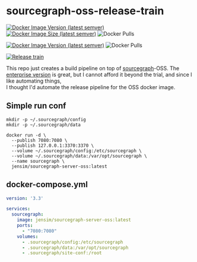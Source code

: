 # sourcegraph-oss-release-train

[![Docker Image Version (latest semver)](https://img.shields.io/docker/v/philippegranet/sourcegraph-server-oss?sort=semver)][docker_hub]
[![Docker Image Size (latest semver)](https://img.shields.io/docker/image-size/philippegranet/sourcegraph-server-oss?sort=semver)][docker_hub]
![Docker Pulls](https://img.shields.io/docker/pulls/philippegranet/sourcegraph-server-oss)

[![Docker Image Version (latest semver)](https://img.shields.io/docker/v/sourcegraph/server?color=orange&label=sourcegraph%20enterprise%20version&logo=sourcegraph&sort=semver)][docker_sg]
![Docker Pulls](https://img.shields.io/docker/pulls/sourcegraph/server?color=orange&label=enterprise%20docker%20pulls&logo=docker)

[![Release train](https://github.com/philippe-granet/sourcegraph-release-train/actions/workflows/release_train.yml/badge.svg)][gh_actions]

This repo just creates a build pipeline on top of [sourcegraph](https://github.com/sourcegraph/sourcegraph)-OSS.
The [enterprise version](https://hub.docker.com/r/sourcegraph/server) is great, but I cannot afford it beyond the trial, and since I like automating things,  
I thought I'd automate the release pipeline for the OSS docker image.

## Simple run conf
```shell
mkdir -p ~/.sourcegraph/config
mkdir -p ~/.sourcegraph/data

docker run -d \
  --publish 7080:7080 \
  --publish 127.0.0.1:3370:3370 \
  --volume ~/.sourcegraph/config:/etc/sourcegraph \
  --volume ~/.sourcegraph/data:/var/opt/sourcegraph \
  --name sourcegraph \
  jensim/sourcegraph-server-oss:latest
```

## docker-compose.yml
```yaml
version: '3.3'

services:
  sourcegraph:
    image: jensim/sourcegraph-server-oss:latest
    ports:
      - "7080:7080"
    volumes:
      - .sourcegraph/config:/etc/sourcegraph
      - .sourcegraph/data:/var/opt/sourcegraph
      - .sourcegraph/site-conf:/root
```

[docker_hub]: https://hub.docker.com/r/philippegranet/sourcegraph-server-oss/tags?page=1&ordering=last_updated
[gh_actions]: https://github.com/philippe-granet/sourcegraph-release-train/actions/workflows/release_train.yml
[docker_sg]: https://hub.docker.com/r/sourcegraph/server
